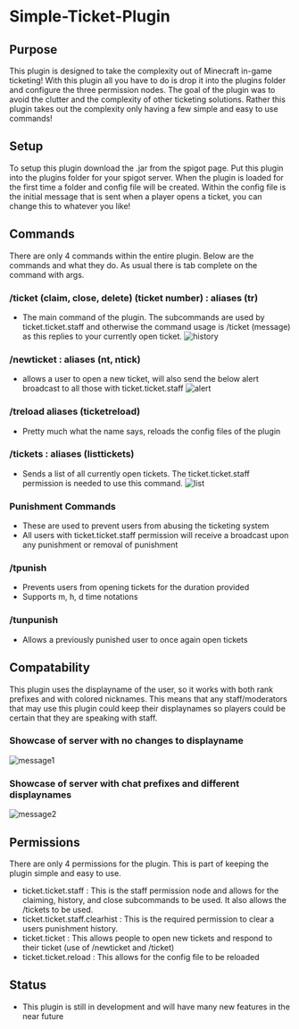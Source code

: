 # Simple-Ticket-Plugin 

## Purpose
This plugin is designed to take the complexity out of Minecraft in-game ticketing! With this plugin all you have to do is drop it into the plugins folder and configure the three permission nodes. The goal of the plugin was to avoid the clutter and the complexity of other ticketing solutions. Rather this plugin takes out the complexity only having a few simple and easy to use commands!

## Setup
To setup this plugin download the .jar from the spigot page. Put this plugin into the plugins folder for your spigot server. When the plugin is loaded for the first time a folder and config file will be created. Within the config file is the initial message that is sent when a player opens a ticket, you can change this to whatever you like!

## Commands
There are only 4 commands within the entire plugin. Below are the commands and what they do. As usual there is tab complete on the command with args. 

### /ticket (claim, close, delete) (ticket number) : aliases (tr)
- The main command of the plugin. The subcommands are used by ticket.ticket.staff and otherwise the command usage is /ticket (message) as this replies to your currently open ticket.
![history](https://user-images.githubusercontent.com/74644043/120880229-ffa98c80-c596-11eb-9090-e93f9c8682fd.png)

### /newticket : aliases (nt, ntick)
- allows a user to open a new ticket, will also send the below alert broadcast to all those with ticket.ticket.staff
![alert](https://user-images.githubusercontent.com/74644043/120880238-118b2f80-c597-11eb-9793-c18a4abc7729.png)


### /treload aliases (ticketreload)
- Pretty much what the name says, reloads the config files of the plugin

### /tickets : aliases (listtickets)
- Sends a list of all currently open tickets. The ticket.ticket.staff permission is needed to use this command.
![list](https://user-images.githubusercontent.com/74644043/120880249-2a93e080-c597-11eb-9c9e-1cab44c4214e.png)

### Punishment Commands
- These are used to prevent users from abusing the ticketing system
- All users with ticket.ticket.staff permission will receive a broadcast upon any punishment or removal of punishment

### /tpunish <user> <duration>
- Prevents users from opening tickets for the duration provided 
- Supports m, h, d time notations 
  
### /tunpunish <user>
- Allows a previously punished user to once again open tickets 


## Compatability
This plugin uses the displayname of the user, so it works with both rank prefixes and with colored nicknames. This means that any staff/moderators that may use this plugin could keep their displaynames so players could be certain that they are speaking with staff.

### Showcase of server with no changes to displayname
![message1](https://user-images.githubusercontent.com/74644043/120880252-3089c180-c597-11eb-9a24-154eb0d56dd5.png)

### Showcase of server with chat prefixes and different displaynames
![message2](https://user-images.githubusercontent.com/74644043/120880255-3a132980-c597-11eb-962d-facdcb0fbfd2.png)


## Permissions
There are only 4 permissions for the plugin. This is part of keeping the plugin simple and easy to use. 
- ticket.ticket.staff : This is the staff permission node and allows for the claiming, history, and close subcommands to be used. It also allows the /tickets to be used.
- ticket.ticket.staff.clearhist : This is the required permission to clear a users punishment history.
- ticket.ticket : This allows people to open new tickets and respond to their ticket (use of /newticket and /ticket) 
- ticket.ticket.reload : This allows for the config file to be reloaded

## Status
- This plugin is still in development and will have many new features in the near future
